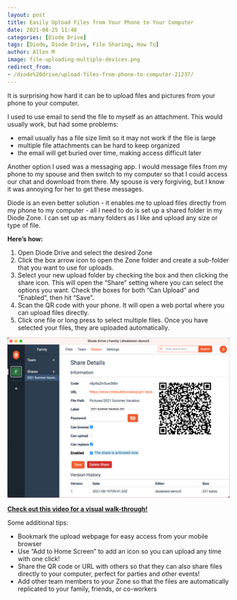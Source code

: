```yaml
---
layout: post
title: Easily Upload Files from Your Phone to Your Computer
date: 2021-08-25 11:48
categories: [Diode Drive]
tags: [Diode, Diode Drive, File Sharing, How To]
author: Allen M
image: file-uploading-multiple-devices.png
redirect_from:
- /diode%20drive/upload-files-from-phone-to-computer-21237/
---
```


It is surprising how hard it can be to upload files and pictures from your phone to your computer.  

I used to use email to send the file to myself as an attachment.  This would usually work, but had some problems: 
* email usually has a file size limit so it may not work if the file is large
* multiple file attachments can be hard to keep organized
* the email will get buried over time, making access difficult later

Another option I used was a messaging app.  I would message files from my phone to my spouse and then switch to my computer so that I could access our chat and download from there.  My spouse is very forgiving, but I know it was annoying for her to get these messages.  

Diode is an even better solution - it enables me to upload files directly from my phone to my computer - all I need to do is set up a shared folder in my Diode Zone.  I can set up as many folders as I like and upload any size or type of file.  

**Here’s how:**
1. Open Diode Drive and select the desired Zone
2. Click the box arrow icon to open the Zone folder and create a sub-folder that you want to use for uploads.
3. Select your new upload folder by checking the box and then clicking the share icon.  This will open the “Share” setting where you can select the options you want.  Check the boxes for both “Can Upload” and “Enabled”, then hit “Save”.  
4. Scan the QR code with your phone.  It will open a web portal where you can upload files directly.
5. Click one file or long press to select multiple files.  Once you have selected your files, they are uploaded automatically.

[![](../assets/img/blog/file-uploading-share-zone-2.png)](https://vimeo.com/562684103)

**[Check out this video for a visual walk-through!](https://vimeo.com/562684103)**

Some additional tips:
* Bookmark the upload webpage for easy access from your mobile browser
* Use “Add to Home Screen” to add an icon so you can upload any time with one click!
* Share the QR code or URL with others so that they can also share files directly to your computer, perfect for parties and other events!
* Add other team members to your Zone so that the files are automatically replicated to your family, friends, or co-workers
